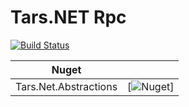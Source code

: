 # Tars.NET Rpc  

[![Build Status](https://travis-ci.com/TarsNET/rpc.svg?branch=develop)](https://travis-ci.org/TarsNET/rpc)

| Nuget | |
| --- | --- |
| Tars.Net.Abstractions | [![Nuget](https://www.nuget.org/packages/Tars.Net.Abstractions/)] |
